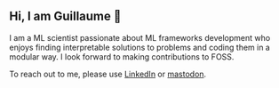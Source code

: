 ## Hi, I am Guillaume 👋

I am a ML scientist passionate about ML frameworks development who enjoys finding interpretable solutions to problems and coding them in a modular way. I look forward to making contributions to FOSS.

To reach out to me, please use [LinkedIn](linkedin.com/in/gtauzin/) or [mastodon](mastodon.social/@gtauzin@sigmoid.social).

<!--
**gtauzin/gtauzin** is a ✨ _special_ ✨ repository because its `README.md` (this file) appears on your GitHub profile.

Here are some ideas to get you started:

- 🔭 I’m currently working on ...
- 🌱 I’m currently learning ...
- 👯 I’m looking to collaborate on ...
- 🤔 I’m looking for help with ...
- 💬 Ask me about ...
- 📫 How to reach me: ...
- 😄 Pronouns: ...
- ⚡ Fun fact: ...
-->

